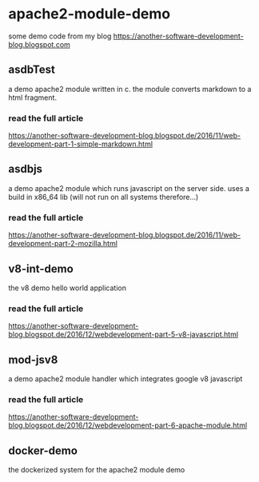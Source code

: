 
# apache2-module-demo
some demo code from my blog https://another-software-development-blog.blogspot.com


## asdbTest
a demo apache2 module written in c. the module converts markdown to a html fragment.

### read the full article 

https://another-software-development-blog.blogspot.de/2016/11/web-development-part-1-simple-markdown.html

## asdbjs
a demo apache2 module which runs javascript on the server side. uses a build in x86_64 lib (will not run on all systems therefore...)


### read the full article

https://another-software-development-blog.blogspot.de/2016/11/web-development-part-2-mozilla.html


## v8-int-demo
the v8 demo hello world application

### read the full article

https://another-software-development-blog.blogspot.de/2016/12/webdevelopment-part-5-v8-javascript.html
 
 
## mod-jsv8
a demo apache2 module handler which integrates google v8 javascript

### read the full article
https://another-software-development-blog.blogspot.de/2016/12/webdevelopment-part-6-apache-module.html


## docker-demo
the dockerized system for the apache2 module demo



